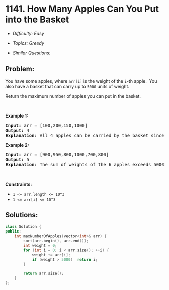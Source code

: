 # 1141. How Many Apples Can You Put into the Basket

* *Difficulty: Easy*

* *Topics: Greedy*

* *Similar Questions:*

## Problem:

<p>You have some apples, where <code>arr[i]</code> is the weight of the <code>i</code>-th apple.&nbsp; You also have a basket that can carry up to <code>5000</code> units of weight.</p>

<p>Return the maximum number of apples you can put in the basket.</p>

<p>&nbsp;</p>
<p><strong>Example 1:</strong></p>

<pre>
<strong>Input:</strong> arr = [100,200,150,1000]
<strong>Output:</strong> 4
<strong>Explanation: </strong>All 4 apples can be carried by the basket since their sum of weights is 1450.
</pre>

<p><strong>Example 2:</strong></p>

<pre>
<strong>Input:</strong> arr = [900,950,800,1000,700,800]
<strong>Output:</strong> 5
<strong>Explanation: </strong>The sum of weights of the 6 apples exceeds 5000 so we choose any 5 of them.
</pre>

<p>&nbsp;</p>
<p><strong>Constraints:</strong></p>

<ul>
	<li><code>1 &lt;= arr.length &lt;= 10^3</code></li>
	<li><code>1 &lt;= arr[i] &lt;= 10^3</code></li>
</ul>

## Solutions:

```c++
class Solution {
public:
    int maxNumberOfApples(vector<int>& arr) {
        sort(arr.begin(), arr.end());
        int weight = 0;
        for (int i = 0; i < arr.size(); ++i) {
            weight += arr[i];
            if (weight > 5000)  return i;
        }
        
        return arr.size();
    }
};
```
